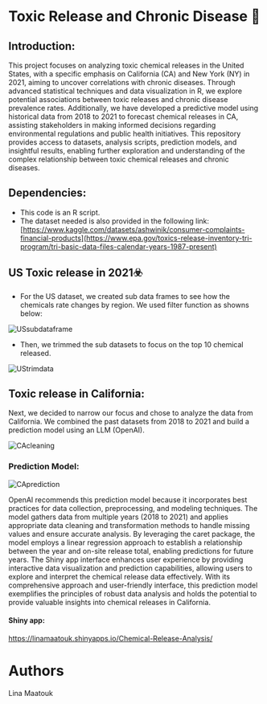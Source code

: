 # Toxic Release and Chronic Disease 🔬

## Introduction: 

This project focuses on analyzing toxic chemical releases in the United States, with a specific emphasis on California (CA) and New York (NY) in 2021, aiming to uncover correlations with chronic diseases. Through advanced statistical techniques and data visualization in R, we explore potential associations between toxic releases and chronic disease prevalence rates. Additionally, we have developed a predictive model using historical data from 2018 to 2021 to forecast chemical releases in CA, assisting stakeholders in making informed decisions regarding environmental regulations and public health initiatives. This repository provides access to datasets, analysis scripts, prediction models, and insightful results, enabling further exploration and understanding of the complex relationship between toxic chemical releases and chronic diseases.


## Dependencies: 
* This code is an R script.
* The dataset needed is also provided in the following link: [https://www.kaggle.com/datasets/ashwinik/consumer-complaints-financial-products](https://www.epa.gov/toxics-release-inventory-tri-program/tri-basic-data-files-calendar-years-1987-present)

## US Toxic release in 2021:biohazard:

- For the US dataset, we created sub data frames to see how the chemicals rate changes by region. We used filter function as showns below:

![USsubdataframe](https://github.com/Lina-Maatouk/Data-332-Final-Project/assets/118494394/837b69f1-47a5-45ee-a27d-550dc96a12dc)

- Then, we trimmed the sub datasets to focus on the top 10 chemical released.

![UStrimdata](https://github.com/Lina-Maatouk/Data-332-Final-Project/assets/118494394/12526667-2d31-494c-b325-37ab5c1e548d)


## Toxic release in California: 

Next, we decided to narrow our focus and chose to analyze the data from California. We combined the past datasets from 2018 to 2021 and build a prediction model using an LLM (OpenAI). 

![CAcleaning](https://github.com/Lina-Maatouk/Data-332-Final-Project/assets/118494394/2bea709b-65cd-4927-81b2-0dcef3781b4e)

### Prediction Model:

![CAprediction](https://github.com/Lina-Maatouk/Data-332-Final-Project/assets/118494394/83190e62-2875-4e44-935e-5c071d992a73)

OpenAI recommends this prediction model because it incorporates best practices for data collection, preprocessing, and modeling techniques. The model gathers data from multiple years (2018 to 2021) and applies appropriate data cleaning and transformation methods to handle missing values and ensure accurate analysis. By leveraging the caret package, the model employs a linear regression approach to establish a relationship between the year and on-site release total, enabling predictions for future years. The Shiny app interface enhances user experience by providing interactive data visualization and prediction capabilities, allowing users to explore and interpret the chemical release data effectively. With its comprehensive approach and user-friendly interface, this prediction model exemplifies the principles of robust data analysis and holds the potential to provide valuable insights into chemical releases in California.


#### Shiny app:

https://linamaatouk.shinyapps.io/Chemical-Release-Analysis/

# Authors

Lina Maatouk
